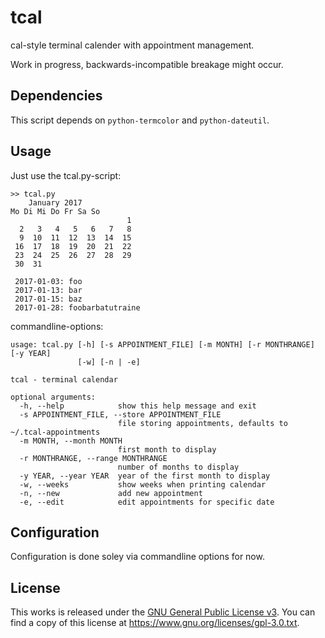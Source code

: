 # tcal

cal-style terminal calender with appointment management.

Work in progress, backwards-incompatible breakage might occur.


## Dependencies

This script depends on `python-termcolor` and `python-dateutil`.


## Usage

Just use the tcal.py-script:

	>> tcal.py
	    January 2017
	Mo Di Mi Do Fr Sa So
	                          1 
	  2   3   4   5   6   7   8 
	  9  10  11  12  13  14  15 
	 16  17  18  19  20  21  22 
	 23  24  25  26  27  28  29 
	 30  31                     
	
	 2017-01-03: foo
	 2017-01-13: bar
	 2017-01-15: baz
	 2017-01-28: foobarbatutraine

commandline-options:

	usage: tcal.py [-h] [-s APPOINTMENT_FILE] [-m MONTH] [-r MONTHRANGE] [-y YEAR]
	               [-w] [-n | -e]
	
	tcal - terminal calendar
	
	optional arguments:
	  -h, --help            show this help message and exit
	  -s APPOINTMENT_FILE, --store APPOINTMENT_FILE
	                        file storing appointments, defaults to ~/.tcal-appointments
	  -m MONTH, --month MONTH
	                        first month to display
	  -r MONTHRANGE, --range MONTHRANGE
	                        number of months to display
	  -y YEAR, --year YEAR  year of the first month to display
	  -w, --weeks           show weeks when printing calendar
	  -n, --new             add new appointment
	  -e, --edit            edit appointments for specific date


## Configuration

Configuration is done soley via commandline options for now.


## License

This works is released under the [GNU General Public License v3](https://www.gnu.org/licenses/gpl-3.0.txt). You can find a copy of this license at https://www.gnu.org/licenses/gpl-3.0.txt.

